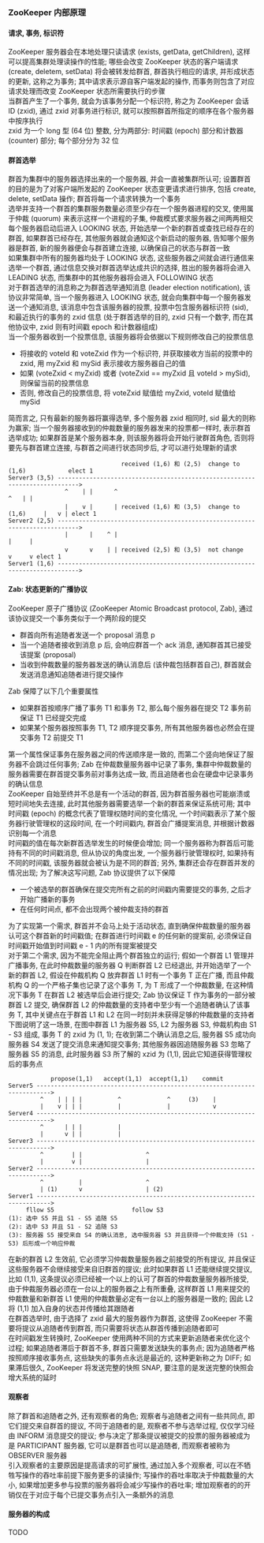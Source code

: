 ### ZooKeeper 内部原理

#### 请求, 事务, 标识符
ZooKeeper 服务器会在本地处理只读请求 (exists, getData, getChildren), 这样可以提高集群处理读操作的性能; 哪些会改变 ZooKeeper 状态的客户端请求 (create, deletem, setData) 将会被转发给群首, 群首执行相应的请求, 并形成状态的更新, 这称之为事务; 其中请求表示源自客户端发起的操作, 而事务则包含了对应请求处理而改变 ZooKeeper 状态所需要执行的步骤  
当群首产生了一个事务, 就会为该事务分配一个标识符, 称之为 ZooKeeper 会话 ID (zxid), 通过 zxid 对事务进行标识, 就可以按照群首所指定的顺序在各个服务器中按序执行  
zxid 为一个 long 型 (64 位) 整数, 分为两部分: 时间戳 (epoch) 部分和计数器 (counter) 部分; 每个部分分为 32 位

#### 群首选举
群首为集群中的服务器选择出来的一个服务器, 并会一直被集群所认可; 设置群首的目的是为了对客户端所发起的 ZooKeeper 状态变更请求进行排序, 包括 create, delete, setData 操作; 群首将每一个请求转换为一个事务  
选举并支持一个群首的集群服务数量必须至少存在一个服务器进程的交叉, 使用属于仲裁 (quorum) 来表示这样一个进程的子集, 仲裁模式要求服务器之间两两相交  
每个服务器启动后进入 LOOKING 状态, 开始选举一个新的群首或查找已经存在的群首, 如果群首已经存在, 其他服务器就会通知这个新启动的服务器, 告知哪个服务器是群首, 新的服务器便会与群首建立连接, 以确保自己的状态与群首一致  
如果集群中所有的服务器均处于 LOOKING 状态, 这些服务器之间就会进行通信来选举一个群首, 通过信息交换对群首选举达成共识的选择, 胜出的服务器将会进入 LEADING 状态, 而集群中的其他服务器将会进入 FOLLOWING 状态  
对于群首选举的消息称之为群首选举通知消息 (leader election notification), 该协议非常简单, 当一个服务器进入 LOOKING 状态, 就会向集群中每一个服务器发送一个通知消息, 该消息中包含该服务器的投票, 投票中包含服务器标识符 (sid), 和最近执行的事务的 zxid 信息 (处于群首选举的目的, zxid 只有一个数字, 而在其他协议中, zxid 则有时间戳 epoch 和计数器组成)  
当一个服务器收到一个投票信息, 该服务器将会依据以下规则修改自己的投票信息
- 将接收的 voteId 和 voteZxid 作为一个标识符, 并获取接收方当前的投票中的 zxid, 用 myZxid 和 mySid 表示接收方服务器自己的值
- 如果 (voteZxid < myZxid) 或者 (voteZxid == myZxid 且 voteId > mySid), 则保留当前的投票信息
- 否则, 修改自己的投票信息, 将 voteZxid 赋值给 myZxid, voteId 赋值给 mySid

简而言之, 只有最新的服务器将赢得选举, 多个服务器 zxid 相同时, sid 最大的则称为赢家; 当一个服务器接收到的仲裁数量的服务器发来的投票都一样时, 表示群首选举成功; 如果群首是某个服务器本身, 则该服务器将会开始行驶群首角色, 否则将要先与群首建立连接, 与群首之间进行状态同步后, 才可以进行处理新的请求   
```
                                received (1,6) 和 (2,5)  change to (1,6)            elect 1
Server3 (3,5) ---------------------------------------------------------------------------->
                ^    | |      ^                                              ^   | |
                |    v |      | received (1,6) 和 (3,5)  change to (1,6)     |   v | elect 1
Server2 (2,5) ---------------------------------------------------------------------------->
                |      |    ^ |                                              |     |
                v      v    | | received (2,5) 和 (3,5)  not change          v     v elect 1
Server1 (1,6) ---------------------------------------------------------------------------->
```

#### Zab: 状态更新的广播协议
ZooKeeper 原子广播协议 (ZooKeeper Atomic Broadcast protocol, Zab), 通过该协议提交一个事务类似于一个两阶段的提交
- 群首向所有追随者发送一个 proposal 消息 p
- 当一个追随者接收到消息 p 后, 会响应群首一个 ack 消息, 通知群首其已接受该提案 (proposal)
- 当收到仲裁数量的服务器发送的确认消息后 (该仲裁包括群首自己), 群首就会发送消息通知追随者进行提交操作

Zab 保障了以下几个重要属性
- 如果群首按顺序广播了事务 T1 和事务 T2, 那么每个服务器在提交 T2 事务前保证 T1 已经提交完成
- 如果某个服务器按照事务 T1, T2 顺序提交事务, 所有其他服务器也必然会在提交事务 T2 前提交 T1

第一个属性保证事务在服务器之间的传送顺序是一致的, 而第二个竖向地保证了服务器不会跳过任何事务; Zab 在仲裁数量服务器中记录了事务, 集群中仲裁数量的服务器需要在群首提交事务前对事务达成一致, 而且追随者也会在硬盘中记录事务的确认信息  
ZooKeeper 自始至终并不总是有一个活动的群首, 因为群首服务器也可能崩溃或短时间地失去连接, 此时其他服务器需要选举一个新的群首来保证系统可用; 其中时间戳 (epoch) 的概念代表了管理权随时间的变化情况, 一个时间戳表示了某个服务器行驶管理权的这段时间, 在一个时间戳内, 群首会广播提案消息, 并根据计数器识别每一个消息  
时间戳的值在每次新群首选举发生的时候便会增加; 同一个服务器称为群首后可能持有不同的时间戳消息, 但从协议的角度出发, 一个服务器行驶管理权时, 如果持有不同的时间戳, 该服务器就会被认为是不同的群首; 另外, 集群还会存在群首并发的情况出现; 为了解决这写问题, Zab 协议提供了以下保障
- 一个被选举的群首确保在提交完所有之前的时间戳内需要提交的事务, 之后才开始广播新的事务
- 在任何时间点, 都不会出现两个被仲裁支持的群首

为了实现第一个需求, 群首并不会马上处于活动状态, 直到确保仲裁数量的服务器认可这个群首新的时间戳值; 在群首进行时间戳 e 的任何新的提案前, 必须保证自时间戳开始值到时间戳 e - 1 内的所有提案被提交  
对于第二个需求, 因为不能完全阻止两个群首独立的运行; 假如一个群首 L1 管理并广播事务, 在此时仲裁数量的服务器 Q 判断群首 L2 已经退出, 并开始选举了一个新的群首 L2, 假设在仲裁机构 Q 放弃群首 L1 时有一个事务 T 正在广播, 而且仲裁机构 Q 的一个严格子集也记录了这个事务 T, 为 T 形成了一个仲裁数量, 在这种情况下事务 T 在群首 L2 被选举后会进行提交; Zab 协议保证 T 作为事务的一部分被群首 L2 提交, 确保群首 L2 的仲裁数量的支持者中至少有一个追随者确认了该事务 T, 其中关键点在于群首 L1 和 L2 在同一时刻并未获得足够的仲裁数量的支持者  
下图说明了这一场景, 在图中群首 L1 为服务器 S5, L2 为服务器 S3, 仲裁机构由 S1 - S3 组成, 事务 T 的 zxid 为 (1, 1); 在收到第二个确认消息之后, 服务器 S5 成功向服务器 S4 发送了提交消息来通知提交事务; 其他服务器因追随服务器 S3 忽略了服务器 S5 的消息, 此时服务器 S3 所了解的 xzid 为 (1,1), 因此它知道获得管理权后的事务点
```     
            propose(1,1)   accept(1,1)  accept(1,1)    commit
Server5 -------------------------------------------------------------------------->
         ^    | | | |          ^             ^     (3)    |
         |    v | | |          |             |            v
Server4 -------------------------------------------------------------------------->
         ^      | | |          |
         |      v | |          |
Server3 -------------------------------------------------------------------------->
         ^        | |                  ^
         |        v |                  |
Server2 -------------------------------------------------------------------------->
         ^          |                  ^
         | (1)      v                  | (2)
Server1 -------------------------------------------------------------------------->
     fllow S5                      follow S3
(1): 选中 S5 并且 S1 - S5 追随 S5
(2): 选中 S3 并且 S1 - S2 追随 S3
(3): 服务器 S5 接受来自 S4 的确认消息, 选中服务器 S3 并且获得一个仲裁支持 (S1 - S3) 后形成一个响应仲裁
```
在新的群首 L2 生效前, 它必须学习仲裁数量服务器之前接受的所有提议, 并且保证这些服务器不会继续接受来自旧群首的提议; 此时如果群首 L1 还能继续提交提议, 比如 (1,1), 这条提议必须已经被一个以上的认可了群首的仲裁数量服务器所接受, 由于仲裁服务器必须在一台以上的服务器之上有所重叠, 这样群首 L1 用来提交的仲裁数量和新群首 L1 使用的仲裁数量必定有一台以上的服务器是一致的; 因此 L2 将 (1,1) 加入自身的状态并传播给其跟随者  
在群首选举时, 由于选择了 zxid 最大的服务器作为群首, 这使得 ZooKeeper 不需要将提议从追随者传到群首, 而只需要将状态从群首传播到追随者即可  
在时间戳发生转换时, ZooKeeper 使用两种不同的方式来更新追随者来优化这个过程; 如果追随者滞后于群首不多, 群首只需要发送缺失的事务点; 因为追随者严格按照顺序接收事务点, 这些缺失的事务点永远是最近的, 这种更新称之为 DIFF; 如果滞后很久, ZooKeeper 将发送完整的快照 SNAP, 要注意的是发送完整的快照会增大系统的延时

#### 观察者
除了群首和追随者之外, 还有观察者的角色; 观察者与追随者之间有一些共同点, 即它们提交来自群首的提议, 不同于追随者的是, 观察者不参与选举过程, 仅仅学习经由 INFORM 消息提交的提议; 参与决定了那条提议被提交的投票的服务器被成为是 PARTICIPANT 服务器, 它可以是群首也可以是追随者, 而观察者被称为 OBSERVER 服务器  
引入观察者的主要原因是提高请求的可扩展性, 通过加入多个观察者, 可以在不牺牲写操作的吞吐率前提下服务更多的读操作; 写操作的吞吐率取决于仲裁数量的大小, 如果增加更多参与投票的服务器将会减少写操作的吞吐率; 增加观察者的的开销仅在于对应于每个已提交事务点引入一条额外的消息  

#### 服务器的构成
TODO
